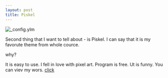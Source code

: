 ```yaml
---
layout: post
title: Piskel
---
```



![_config.ylm](http://80.lv/wp-content/uploads/2015/07/piskel_logo_xsSocialImage_facebook.jpg)



Second thing that I want to tell about - is Piskel.
I can say that it is my favorute theme from whole cource. 



why?



It is easy to use.
I fell in love with pixel art.
Program is free.
Ut is funny.
You can viev my wors.
[click](http://www.piskelapp.com/user/5427595105533952)
